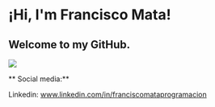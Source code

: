 # ¡Hi, I'm Francisco Mata!
## Welcome to my GitHub.

![](https://4.bp.blogspot.com/-W7l7-YMEmLg/WfJ1SO_02_I/AAAAAAAAB7k/gW-QVpN-yWcwyYeR5mnKE53S-4E2KYJ2ACLcBGAs/s1600/giphy.gif)

** Social media:**

Linkedin: www.linkedin.com/in/franciscomataprogramacion
